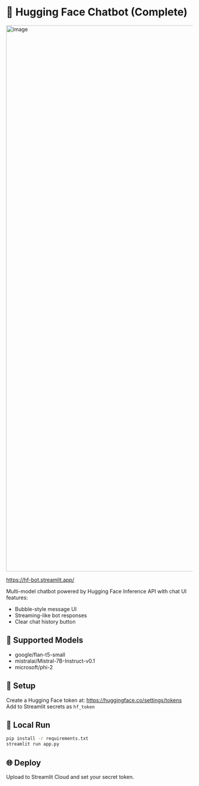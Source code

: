 # 🤖 Hugging Face Chatbot (Complete)


<img width="1474" alt="image" src="https://github.com/user-attachments/assets/0c19a285-4ea1-4013-aed4-6270d6de49cd" />

https://hf-bot.streamlit.app/

Multi-model chatbot powered by Hugging Face Inference API with chat UI features:
- Bubble-style message UI
- Streaming-like bot responses
- Clear chat history button

## 🧠 Supported Models
- google/flan-t5-small
- mistralai/Mistral-7B-Instruct-v0.1
- microsoft/phi-2

## 🔧 Setup
Create a Hugging Face token at: https://huggingface.co/settings/tokens  
Add to Streamlit secrets as `hf_token`

## 🚀 Local Run
```bash
pip install -r requirements.txt
streamlit run app.py
```

## 🌐 Deploy
Upload to Streamlit Cloud and set your secret token.
